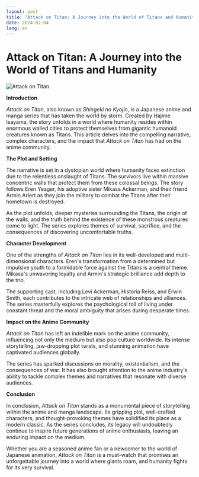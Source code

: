 ```yaml
---
layout: post
title: "Attack on Titan: A Journey into the World of Titans and Humanity"
date: 2024-02-04
lang: en
---
```


# Attack on Titan: A Journey into the World of Titans and Humanity

![Attack on Titan](image.jpg)

**Introduction**

_Attack on Titan_, also known as _Shingeki no Kyojin_, is a Japanese anime and manga series that has taken the world by storm. Created by Hajime Isayama, the story unfolds in a world where humanity resides within enormous walled cities to protect themselves from gigantic humanoid creatures known as Titans. This article delves into the compelling narrative, complex characters, and the impact that _Attack on Titan_ has had on the anime community.

**The Plot and Setting**

The narrative is set in a dystopian world where humanity faces extinction due to the relentless onslaught of Titans. The survivors live within massive concentric walls that protect them from these colossal beings. The story follows Eren Yeager, his adoptive sister Mikasa Ackerman, and their friend Armin Arlert as they join the military to combat the Titans after their hometown is destroyed.

As the plot unfolds, deeper mysteries surrounding the Titans, the origin of the walls, and the truth behind the existence of these monstrous creatures come to light. The series explores themes of survival, sacrifice, and the consequences of discovering uncomfortable truths.

**Character Development**

One of the strengths of _Attack on Titan_ lies in its well-developed and multi-dimensional characters. Eren's transformation from a determined but impulsive youth to a formidable force against the Titans is a central theme. Mikasa's unwavering loyalty and Armin's strategic brilliance add depth to the trio.

The supporting cast, including Levi Ackerman, Historia Reiss, and Erwin Smith, each contributes to the intricate web of relationships and alliances. The series masterfully explores the psychological toll of living under constant threat and the moral ambiguity that arises during desperate times.

**Impact on the Anime Community**

_Attack on Titan_ has left an indelible mark on the anime community, influencing not only the medium but also pop culture worldwide. Its intense storytelling, jaw-dropping plot twists, and stunning animation have captivated audiences globally.

The series has sparked discussions on morality, existentialism, and the consequences of war. It has also brought attention to the anime industry's ability to tackle complex themes and narratives that resonate with diverse audiences.

**Conclusion**

In conclusion, _Attack on Titan_ stands as a monumental piece of storytelling within the anime and manga landscape. Its gripping plot, well-crafted characters, and thought-provoking themes have solidified its place as a modern classic. As the series concludes, its legacy will undoubtedly continue to inspire future generations of anime enthusiasts, leaving an enduring impact on the medium.

Whether you are a seasoned anime fan or a newcomer to the world of Japanese animation, _Attack on Titan_ is a must-watch that promises an unforgettable journey into a world where giants roam, and humanity fights for its very survival.
